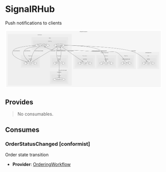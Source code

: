 


# SignalRHub
Push notifications to clients

![consumablemap](./consumablemap.svg)

## Provides
> No consumables.

## Consumes

### OrderStatusChanged [conformist]
Order state transition
- **Provider**: [OrderingWorkflow](../../../../../../../commerce/subdomains/sales/boundedcontexts/ordering/services/ordering_workflow/index.md)

	

